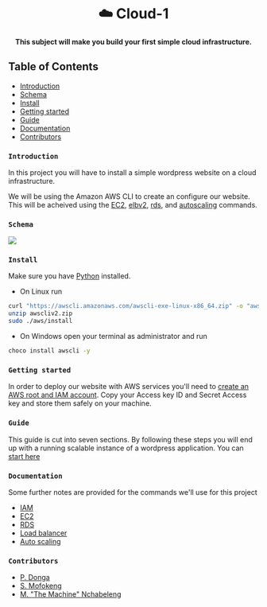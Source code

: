 <div align="center">
   <h1>☁️ Cloud-1</h1>
   <h4>This subject will make you build your first simple cloud infrastructure.</h4>
</div>

## Table of Contents

- [Introduction](#introduction)
- [Schema](#schema)
- [Install](#install)
- [Getting started](#started)
- [Guide](#guide)
- [Documentation](#documentation)
- [Contributors](#contributors)

### `Introduction`

In this project you will have to install a simple wordpress website on a cloud infrastructure.
<br />

We will be using the Amazon AWS CLI to create an configure our website. This will be acheived using the <a href="https://awscli.amazonaws.com/v2/documentation/api/latest/reference/ec2/index.html">EC2</a>, <a href="https://awscli.amazonaws.com/v2/documentation/api/latest/reference/elbv2/index.html">elbv2</a>, <a href="https://awscli.amazonaws.com/v2/documentation/api/latest/reference/rds/index.html">rds</a>, and <a href="https://docs.aws.amazon.com/cli/latest/reference/autoscaling/index.html">autoscaling</a> commands.

### `Schema`

<img src="https://i.imgur.com/n1SIBM3.png" align="center" />

### `Install`

Make sure you have <a href="https://www.python.org/downloads/">Python</a> installed.

* On Linux run

```bash
curl "https://awscli.amazonaws.com/awscli-exe-linux-x86_64.zip" -o "awscliv2.zip"
unzip awscliv2.zip
sudo ./aws/install
```

* On Windows open your terminal as administrator and run

```bash
choco install awscli -y
```

### `Getting started`

In order to deploy our website with AWS services you'll need to <a href="https://portal.aws.amazon.com/gp/aws/developer/registration/index.html?nc2=h_ct&src=default">create an AWS root and IAM account</a>.
Copy your Access key ID and Secret Access key and store them safely on your machine.


### `Guide`

This guide is cut into seven sections. By following these steps you will end up with a running scalable instance of a wordpress application.
You can <a href="./guide/iam.md">start here</a>

### `Documentation`

Some further notes are provided for the commands we'll use for this project

* <a href="./documentation/iam.md">IAM</a>
* <a href="./documentation/ec2.md">EC2</a>
* <a href="./documentation/rds.md">RDS</a>
* <a href="./documentation/load_balancer.md">Load balancer</a>
* <a href="./documentation/auto_scaling.md">Auto scaling</a>

### `Contributors`

* <a href="https://github.com/PhethulwaziD">P. Donga</a>
* <a href="https://github.com/samofoke">S. Mofokeng</a>
* <a href="https://github.com/mnchabeleng">M. "The Machine" Nchabeleng</a>